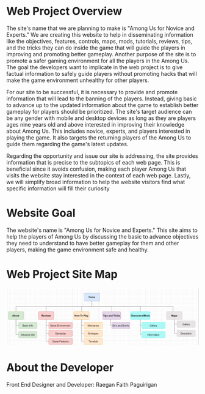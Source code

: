 # Web Project Overview
  The  site's  name  that  we  are  planning  to  make  is  "Among  Us  for  Novice  and Experts."  We  are  creating  this  website  to  help  in  disseminating  information  like  the objectives, features, controls, maps, mods, tutorials, reviews, tips, and the tricks they can do  inside  the  game  that  will  guide  the  players  in  improving  and  promoting  better gameplay. Another purpose of the site is to promote a safer gaming environment for all the players in the Among Us.  The  goal  the  developers  want  to  implicate  in  the  web  project is  to  give  factual information  to  safely  guide  players  without  promoting  hacks  that  will  make  the  game environment unhealthy for other players.

  For our site to be successful, it is necessary to provide  and  promote  information  that  will  lead  to  the  banning of  the  players.  Instead, giving basic to advance up to the updated information about the game to establish better gameplay for players should be prioritized.  The site's target audience can be any gender with mobile and desktop devices as long  as  they  are players  ages  nine  years  old  and  above  interested  in  improving  their knowledge  about  Among  Us.  This  includes  novice,  experts,  and  players  interested  in playing  the game. It  also  targets  the  returning  players of  the  Among  Us  to  guide them regarding the game's latest updates.   
  
  Regarding  the  opportunity  and  issue  our  site  is  addressing,  the  site  provides information that is precise to the subtopics of each web page. This is beneficial since it avoids confusion, making each player Among Us that visits the website stay interested in the context of each web page. Lastly, we will simplify broad information to help the website visitors find what specific information will fill their curiosity

# Website Goal
  The website's name is "Among Us for Novice and Experts." This site aims to help the  players  of  Among  Us  by  discussing  the  basic  to  advance  objectives  they  need  to understand  to  have  better  gameplay  for  them  and  other  players,  making  the  game environment safe and healthy.

# Web Project Site Map

![](img/SiteMap.png)

# About the Developer
Front End Designer and Developer: Raegan Faith Paguirigan

